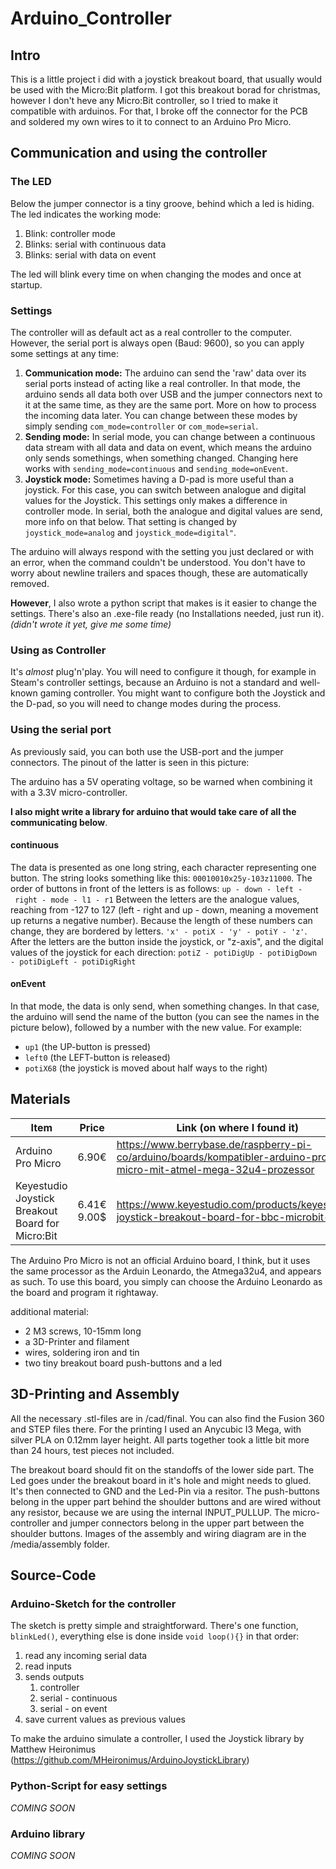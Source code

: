 # Arduino_Controller

## Intro

This is a little project i did with a joystick breakout board, that usually would be used with the Micro:Bit platform. I got this breakout borad for christmas, however I don't heve any Micro:Bit controller, so I tried to make it compatible with arduinos. For that, I broke off the connector for the PCB and soldered my own wires to it to connect to an Arduino Pro Micro.

## Communication and using the controller

### The LED

Below the jumper connector is a tiny groove, behind which a led is hiding. The led indicates the working mode:

1. Blink: controller mode
2. Blinks: serial with continuous data
3. Blinks: serial with data on event

The led will blink every time on when changing the modes and once at startup.

### Settings

The controller will as default act as a real controller to the computer. However, the serial port is always open (Baud: 9600), so you can apply some settings at any time:

1. **Communication mode:** The arduino can send the 'raw' data over its serial ports instead of acting like a real controller. In that mode, the arduino sends all data both over USB and the jumper connectors next to it at the same time, as they are the same port. More on how to process the incoming data later. You can change between these modes by simply sending `com_mode=controller` or `com_mode=serial`.
2. **Sending mode:** In serial mode, you can change between a continuous data stream with all data and data on event, which means the arduino only sends somethings, when something changed. Changing here works with `sending_mode=continuous` and `sending_mode=onEvent`.
3. **Joystick mode:** Sometimes having a D-pad is more useful than a joystick. For this case, you can switch between analogue and digital values for the Joystick. This settings only makes a difference in controller mode. In serial, both the analogue and digital values are send, more info on that below. That setting is changed by `joystick_mode=analog` and `joystick_mode=digital"`.

The arduino will always respond with the setting you just declared or with an error, when the command couldn't be understood. You don't have to worry about newline trailers and spaces though, these are automatically removed.

**However**, I also wrote a python script that makes is it easier to change the settings. There's also an .exe-file ready (no Installations needed, just run it). *(didn't wrote it yet, give me some time)*

### Using as Controller

It's _almost_ plug'n'play. You will need to configure it though, for example in Steam's controller settings, because an Arduino is not a standard and well-known gaming controller. You might want to configure both the Joystick and the D-pad, so you will need to change modes during the process.

### Using the serial port

As previously said, you can both use the USB-port and the jumper connectors. The pinout of the latter is seen in this picture:

The arduino has a 5V operating voltage, so be warned when combining it with a 3.3V micro-controller.

**I also might write a library for arduino that would take care of all the communicating below**.

#### continuous

The data is presented as one long string, each character representing one button. The string looks something like this: `00010010x25y-103z11000`. The order of buttons in front of the letters is as follows:
`up - down - left - right - mode - l1 - r1`
Between the letters are the analogue values, reaching from -127 to 127 (left - right and up - down, meaning a movement up returns a negative number). Because the length of these numbers can change, they are bordered by letters. `'x' - potiX - 'y' - potiY - 'z'`.
After the letters are the button inside the joystick, or "z-axis", and the digital values of the joystick for each direction:
`potiZ - potiDigUp - potiDigDown - potiDigLeft - potiDigRight`

#### onEvent

In that mode, the data is only send, when something changes. In that case, the arduino will send the name of the button (you can see the names in the picture below), followed by a number with the new value. For example: 
- `up1` (the UP-button is pressed)
- `left0` (the LEFT-button is released)
- `potiX68` (the joystick is moved about half ways to the right)

## Materials

| Item                                             | Price       | Link (on where I found it)                                   |
| ------------------------------------------------ | ----------- | ------------------------------------------------------------ |
| Arduino Pro Micro                                | 6.90€       | https://www.berrybase.de/raspberry-pi-co/arduino/boards/kompatibler-arduino-pro-micro-mit-atmel-mega-32u4-prozessor |
| Keyestudio Joystick Breakout Board for Micro:Bit | 6.41€ 9.00$ | https://www.keyestudio.com/products/keyestudio-joystick-breakout-board-for-bbc-microbit-1 |

The Arduino Pro Micro is not an official Arduino board, I think, but it uses the same processor as the Arduin Leonardo, the Atmega32u4, and appears as such. To use this board, you simply can choose the Arduino Leonardo as the board and program it rightaway.

additional material:

- 2 M3 screws, 10-15mm long
- a 3D-Printer and filament
- wires, soldering iron and tin
- two tiny breakout board push-buttons and a led

## 3D-Printing and Assembly

All the necessary .stl-files are in /cad/final. You can also find the Fusion 360 and STEP files there. For the printing I used an Anycubic I3 Mega, with silver PLA on 0.12mm layer height. All parts together took a little bit more than 24 hours, test pieces not included.

The breakout board should fit on the standoffs of the lower side part. The Led goes under the breakout board in it's hole and might needs to glued. It's then connected to GND and the Led-Pin via a resitor. The push-buttons belong in the upper part behind the shoulder buttons and are wired without any resistor, because we are using the internal INPUT_PULLUP. The micro-controller and jumper connectors belong in the upper part between the shoulder buttons. Images of the assembly and wiring diagram are in the /media/assembly folder.

## Source-Code

### Arduino-Sketch for the controller

The sketch is pretty simple and straightforward. There's one function, `blinkLed()`, everything else is done inside `void loop(){}` in that order:

1. read any incoming serial data
2. read inputs
3. sends outputs
	1. controller
	2. serial - continuous
	3. serial - on event
4. save current values as previous values

To make the arduino simulate a controller, I used the Joystick library by Matthew Heironimus (https://github.com/MHeironimus/ArduinoJoystickLibrary)

### Python-Script for easy settings

*COMING SOON*

### Arduino library

*COMING SOON*

